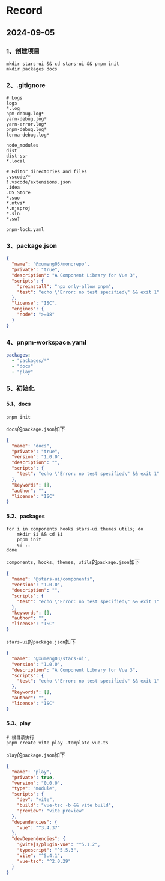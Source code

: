 # Record

## 2024-09-05

### 1、创建项目

```shell
mkdir stars-ui && cd stars-ui && pnpm init
mkdir packages docs
```

### 2、.gitignore

```gitignore
# Logs
logs
*.log
npm-debug.log*
yarn-debug.log*
yarn-error.log*
pnpm-debug.log*
lerna-debug.log*

node_modules
dist
dist-ssr
*.local

# Editor directories and files
.vscode/*
!.vscode/extensions.json
.idea
.DS_Store
*.suo
*.ntvs*
*.njsproj
*.sln
*.sw?

pnpm-lock.yaml
```

### 3、package.json

```json
{
  "name": "@xumeng03/monorepo",
  "private": "true",
  "description": "A Component Library for Vue 3",
  "scripts": {
    "preinstall": "npx only-allow pnpm",
    "test": "echo \"Error: no test specified\" && exit 1"
  },
  "license": "ISC",
  "engines": {
    "node": ">=18"
  }
}
```

### 4、pnpm-workspace.yaml

```yaml
packages:
  - "packages/*"
  - "docs"
  - "play"
```

### 5、初始化

#### 5.1、docs

```shell
pnpm init
```

`docs`的`package.json`如下

```json
{
  "name": "docs",
  "private": "true",
  "version": "1.0.0",
  "description": "",
  "scripts": {
    "test": "echo \"Error: no test specified\" && exit 1"
  },
  "keywords": [],
  "author": "",
  "license": "ISC"
}

```

#### 5.2、packages

```shell
for i in components hooks stars-ui themes utils; do
    mkdir $i && cd $i
    pnpm init
    cd ..
done
```

`components`、`hooks`、`themes`、`utils`的`package.json`如下

```json
{
  "name": "@stars-ui/components",
  "version": "1.0.0",
  "description": "",
  "scripts": {
    "test": "echo \"Error: no test specified\" && exit 1"
  },
  "keywords": [],
  "author": "",
  "license": "ISC"
}
```

`stars-ui`的`package.json`如下

```json
{
  "name": "@xumeng03/stars-ui",
  "version": "1.0.0",
  "description": "A Component Library for Vue 3",
  "scripts": {
    "test": "echo \"Error: no test specified\" && exit 1"
  },
  "keywords": [],
  "author": "",
  "license": "ISC"
}
```

#### 5.3、play

```shell
# 根目录执行
pnpm create vite play -template vue-ts
```

`play`的`package.json`如下
```json
{
  "name": "play",
  "private": true,
  "version": "0.0.0",
  "type": "module",
  "scripts": {
    "dev": "vite",
    "build": "vue-tsc -b && vite build",
    "preview": "vite preview"
  },
  "dependencies": {
    "vue": "^3.4.37"
  },
  "devDependencies": {
    "@vitejs/plugin-vue": "^5.1.2",
    "typescript": "^5.5.3",
    "vite": "^5.4.1",
    "vue-tsc": "^2.0.29"
  }
}

```